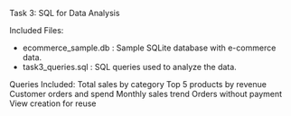 Task 3: SQL for Data Analysis

Included Files:
- ecommerce_sample.db : Sample SQLite database with e-commerce data.
- task3_queries.sql : SQL queries used to analyze the data.


Queries Included:
Total sales by category
Top 5 products by revenue
Customer orders and spend
Monthly sales trend
Orders without payment
View creation for reuse
